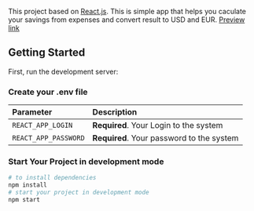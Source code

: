 This project based on [React.js](https://ru.legacy.reactjs.org/). This is simple app that helps you caculate your savings from expenses and convert result to USD and EUR.
[Preview link](https://balancer-flax.vercel.app/)

## Getting Started

First, run the development server:

### Create your .env file

| Parameter            | Description                                 |
|:---------------------|:--------------------------------------------|
| `REACT_APP_LOGIN`    | **Required**. Your Login to the system      |
| `REACT_APP_PASSWORD` | **Required**. Your password to the system   |

### Start Your Project in development mode

```bash
# to install dependencies
npm install
# start your project in development mode
npm start
```
